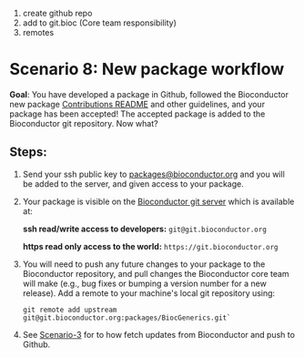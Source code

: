 1. create github repo
2. add to git.bioc (Core team responsibility)
3. remotes

# Scenario 8: New package workflow

**Goal**: You have developed a package in Github, followed the Bioconductor new package [Contributions README][] and other guidelines, and your package has been accepted! The accepted package is added to the Bioconductor git repository. Now what?

## Steps:

1. Send your ssh public key to packages@bioconductor.org and you will be added to the server, and given access to your package.

1. Your package is visible on the [Bioconductor git server][] which is available at:

    **ssh read/write access to developers:** `git@git.bioconductor.org`

    **https read only access to the world:** `https://git.bioconductor.org`

1. You will need to push any future changes to your package to the Bioconductor repository, and pull changes the Bioconductor core team will make (e.g., bug fixes or bumping a version number for a new release). Add a remote to your machine's local git repository using:

    ```
    git remote add upstream git@git.bioconductor.org:packages/BiocGenerics.git`
    ```

1. See [Scenario-3][] for to how fetch updates from Bioconductor and push to Github.


[Scenario-3]: scenario-3-pull-from-gitbioc-push-github.md

[Contributions README]: https://github.com/Bioconductor/Contributions

[Bioconductor git server]: https://git.bioconductor.org
